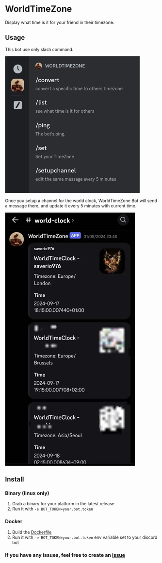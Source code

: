 # WorldTimeZone

Display what time is it for your friend in their timezone.

## Usage

This bot use only slash command.

![slash commands](./assets/images/slash_commands.png)

Once you setup a channel for the world clock, WorldTimeZone Bot will send a
message there, and update it every 5 minutes with current time.

![world clock](./assets/images/world_clock.png)

## Install

### Binary (linux only)

1. Grab a binary for your platform in the latest release
2. Run it with `-e BOT_TOKEN=your.bot.token`


### Docker

1. Build the [Dockerfile](./Dockerfile)
2. Run it with `-e BOT_TOKEN=your.bot.token` env variable set to your discord bot

### If you have any issues, feel free to create an [issue](https://github.com/X-R-G-B/WorldTimeZone/issues)

